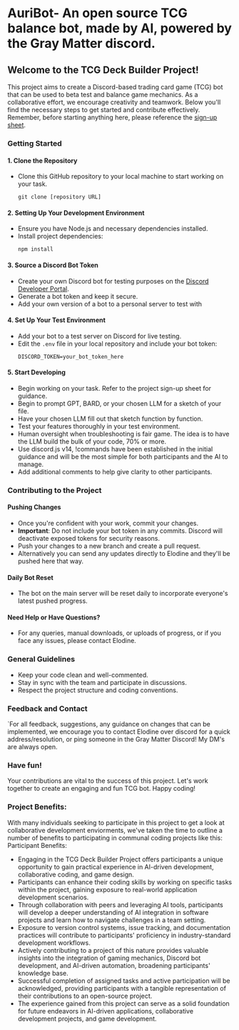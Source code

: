 # AuriBot- An open source TCG balance bot, made by AI, powered by the Gray Matter discord. 

## Welcome to the TCG Deck Builder Project!

This project aims to create a Discord-based trading card game (TCG) bot that can be used to beta test and balance game mechanics. As a collaborative effort, we encourage creativity and teamwork. Below you'll find the necessary steps to get started and contribute effectively. Remember, before starting anything here, please reference the [sign-up sheet](https://docs.google.com/spreadsheets/d/19ygf8WNcKbuk6CzLK_ckKKBWaB3X5C3dqLPzsg_zMYw/edit#gid=1006194246).

### Getting Started

#### 1. Clone the Repository
- Clone this GitHub repository to your local machine to start working on your task.
  ```
  git clone [repository URL]
  ```

#### 2. Setting Up Your Development Environment
- Ensure you have Node.js and necessary dependencies installed.
- Install project dependencies:
  ```
  npm install
  ```

#### 3. Source a Discord Bot Token
- Create your own Discord bot for testing purposes on the [Discord Developer Portal](https://discord.com/developers/applications).
- Generate a bot token and keep it secure.
- Add your own version of a bot to a personal server to test with

#### 4. Set Up Your Test Environment
- Add your bot to a test server on Discord for live testing.
- Edit the `.env` file in your local repository and include your bot token:
  ```
  DISCORD_TOKEN=your_bot_token_here
  ```

#### 5. Start Developing
- Begin working on your task. Refer to the project sign-up sheet for guidance.
- Begin to prompt GPT, BARD, or your chosen LLM for a sketch of your file.
- Have your chosen LLM fill out that sketch function by function.
- Test your features thoroughly in your test environment.
- Human oversight when troubleshooting is fair game. The idea is to have the LLM build the bulk of your code, 70% or more.
- Use discord.js v14, !commands have been established in the initial guidance and will be the most simple for both participants and the AI to manage.
- Add additional comments to help give clarity to other participants.

### Contributing to the Project

#### Pushing Changes
- Once you're confident with your work, commit your changes.
- **Important**: Do not include your bot token in any commits. Discord will deactivate exposed tokens for security reasons.
- Push your changes to a new branch and create a pull request.
- Alternatively you can send any updates directly to Elodine and they'll be pushed here that way.

#### Daily Bot Reset
- The bot on the main server will be reset daily to incorporate everyone's latest pushed progress.

#### Need Help or Have Questions?
- For any queries, manual downloads, or uploads of progress, or if you face any issues, please contact Elodine.

### General Guidelines
- Keep your code clean and well-commented.
- Stay in sync with the team and participate in discussions.
- Respect the project structure and coding conventions.

### Feedback and Contact
`For all feedback, suggestions, any guidance on changes that can be implemented, we encourage you to contact Elodine over discord for a quick address/resolution, or ping someone in the Gray Matter Discord! My DM's are always open.

### Have fun! 
Your contributions are vital to the success of this project. Let's work together to create an engaging and fun TCG bot. Happy coding!

### Project Benefits:
With many individuals seeking to participate in this project to get a look at collaborative development enviorments, we've taken the time to outline a number of benefits to participating in communal coding projects like this:
Participant Benefits:
- Engaging in the TCG Deck Builder Project offers participants a unique opportunity to gain practical experience in AI-driven development, collaborative coding, and game design.
- Participants can enhance their coding skills by working on specific tasks within the project, gaining exposure to real-world application development scenarios.
- Through collaboration with peers and leveraging AI tools, participants will develop a deeper understanding of AI integration in software projects and learn how to navigate challenges in a team setting.
- Exposure to version control systems, issue tracking, and documentation practices will contribute to participants' proficiency in industry-standard development workflows.
- Actively contributing to a project of this nature provides valuable insights into the integration of gaming mechanics, Discord bot development, and AI-driven automation, broadening participants' knowledge base.
- Successful completion of assigned tasks and active participation will be acknowledged, providing participants with a tangible representation of their contributions to an open-source project.
- The experience gained from this project can serve as a solid foundation for future endeavors in AI-driven applications, collaborative development projects, and game development.
